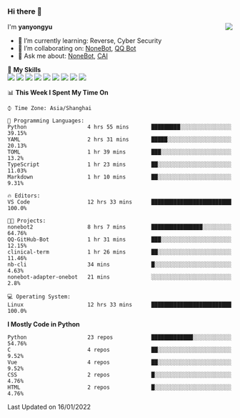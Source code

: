 ### Hi there 👋

<a href="#">
  <img align="right" src="https://github-readme-stats.vercel.app/api?username=yanyongyu&count_private=true&show_icons=true&bg_color=15,f2f7fd,E0EAFC" />
</a>

I'm **yanyongyu**

- 🌱 I’m currently learning: Reverse, Cyber Security
- 👯 I’m collaborating on: [NoneBot](https://github.com/nonebot), [QQ Bot](https://github.com/Mrs4s/go-cqhttp)
- 💬 Ask me about: [NoneBot](https://github.com/nonebot), [CAI](https://github.com/cscs181/CAI)

🌟 **My Skills**  
![](https://img.shields.io/badge/-Python-3e74a2?style=flat-square&logo=Python&logoColor=fff)
![](https://img.shields.io/badge/-Node.js-339933?style=flat-square&logo=Node.js&logoColor=fff)
![](https://img.shields.io/badge/-Vue-4fc08d?style=flat-square&logo=Vue.js&logoColor=fff)
![](https://img.shields.io/badge/-React-2d98ce?style=flat-square&logo=React&logoColor=fff)
![](https://img.shields.io/badge/-Docker-2496ED?style=flat-square&logo=Docker&logoColor=fff)
![](https://img.shields.io/badge/-Linux-000000?style=flat-square&logo=Linux&logoColor=fff)
![](https://img.shields.io/badge/-MySQL-4479A1?style=flat-square&logo=MySQL&logoColor=fff)
![](https://img.shields.io/badge/-Redis-DC382D?style=flat-square&logo=Redis&logoColor=fff)
![](https://img.shields.io/badge/-MongoDB-47A248?style=flat-square&logo=MongoDB&logoColor=fff)

<!--START_SECTION:waka-->
📊 **This Week I Spent My Time On** 

```text
⌚︎ Time Zone: Asia/Shanghai

💬 Programming Languages: 
Python                   4 hrs 55 mins       █████████░░░░░░░░░░░░░░░░   39.15% 
YAML                     2 hrs 31 mins       █████░░░░░░░░░░░░░░░░░░░░   20.13% 
TOML                     1 hr 39 mins        ███░░░░░░░░░░░░░░░░░░░░░░   13.2% 
TypeScript               1 hr 23 mins        ██░░░░░░░░░░░░░░░░░░░░░░░   11.03% 
Markdown                 1 hr 10 mins        ██░░░░░░░░░░░░░░░░░░░░░░░   9.31%

🔥 Editors: 
VS Code                  12 hrs 33 mins      █████████████████████████   100.0%

🐱‍💻 Projects: 
nonebot2                 8 hrs 7 mins        ████████████████░░░░░░░░░   64.76% 
QQ-GitHub-Bot            1 hr 31 mins        ███░░░░░░░░░░░░░░░░░░░░░░   12.15% 
clinical-term            1 hr 26 mins        ██░░░░░░░░░░░░░░░░░░░░░░░   11.46% 
nb-cli                   34 mins             █░░░░░░░░░░░░░░░░░░░░░░░░   4.63% 
nonebot-adapter-onebot   21 mins             ░░░░░░░░░░░░░░░░░░░░░░░░░   2.8%

💻 Operating System: 
Linux                    12 hrs 33 mins      █████████████████████████   100.0%

```

**I Mostly Code in Python** 

```text
Python                   23 repos            █████████████░░░░░░░░░░░░   54.76% 
C                        4 repos             ██░░░░░░░░░░░░░░░░░░░░░░░   9.52% 
Vue                      4 repos             ██░░░░░░░░░░░░░░░░░░░░░░░   9.52% 
CSS                      2 repos             █░░░░░░░░░░░░░░░░░░░░░░░░   4.76% 
HTML                     2 repos             █░░░░░░░░░░░░░░░░░░░░░░░░   4.76%

```



 Last Updated on 16/01/2022
<!--END_SECTION:waka-->
